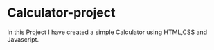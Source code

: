 # Calculator-project
In this Project I have created a simple Calculator using HTML,CSS and Javascript.
